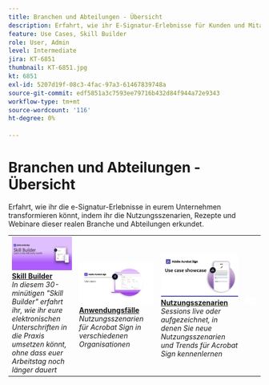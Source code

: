 ```yaml
---
title: Branchen und Abteilungen - Übersicht
description: Erfahrt, wie ihr E-Signatur-Erlebnisse für Kunden und Mitarbeiter transformieren könnt - mithilfe von Nutzungsszenarien, Rezepten und Webinaren in der Branche und in Abteilungen.
feature: Use Cases, Skill Builder
role: User, Admin
level: Intermediate
jira: KT-6851
thumbnail: KT-6851.jpg
kt: 6851
exl-id: 5207d19f-08c3-4fac-97a3-61467839748a
source-git-commit: edf5851a3c7593ee79716b432d84f944a72e9343
workflow-type: tm+mt
source-wordcount: '116'
ht-degree: 0%

---
```


# Branchen und Abteilungen - Übersicht

Erfahrt, wie ihr die e-Signatur-Erlebnisse in eurem Unternehmen transformieren könnt, indem ihr die Nutzungsszenarien, Rezepte und Webinare dieser realen Branche und Abteilungen erkundet.

<table style="table-layout:fixed">
<tr>
  <td>
    <a href="innovation-series.md">
      <img alt="Skill Builder" src="../assets/SB_1280.jpg" />
    </a>
    <div>
    <a href="innovation-series.md"><strong>Skill Builder</strong></a>
    </div>
    <em>In diesem 30-minütigen "Skill Builder" erfahrt ihr, wie ihr eure elektronischen Unterschriften in die Praxis umsetzen könnt, ohne dass euer Arbeitstag noch länger dauert</em>
    <br>
  </td>
  <td>
    <a href="recipes.md">
      <img alt="Anwendungsfälle" src="../assets/Usecase.png" />
    </a>
    <div>
    <a href="recipes.md"><strong>Anwendungsfälle</strong></a>
    </div>
    <em>Nutzungsszenarien für Acrobat Sign in verschiedenen Organisationen</em>
    <br>
  </td>
  <td>
    <a href="use-case-showcase.md">
      <img alt="Nutzungsszenarien" src="../assets/UseCaseShowcaseR.png" />
    </a>
    <div>
    <a href="use-case-showcase.md"><strong>Nutzungsszenarien</strong></a>
    </div>
    <em>Sessions live oder aufgezeichnet, in denen Sie neue Nutzungsszenarien und Trends für Acrobat Sign kennenlernen</em>
    <br>
  </td>
  <td>
    <img alt="Spacer" src="../assets/Whitespacer.png" />
    <div>
    <br>
  </td>
</tr>
</table>
